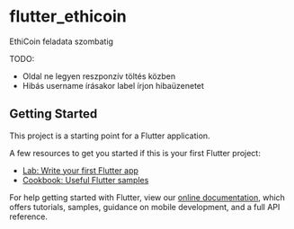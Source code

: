 # flutter_ethicoin

EthiCoin feladata szombatig

TODO:
  - Oldal ne legyen reszponzív töltés közben
  - Hibás username írásakor label írjon hibaüzenetet

## Getting Started

This project is a starting point for a Flutter application.

A few resources to get you started if this is your first Flutter project:

- [Lab: Write your first Flutter app](https://flutter.dev/docs/get-started/codelab)
- [Cookbook: Useful Flutter samples](https://flutter.dev/docs/cookbook)

For help getting started with Flutter, view our
[online documentation](https://flutter.dev/docs), which offers tutorials,
samples, guidance on mobile development, and a full API reference.
